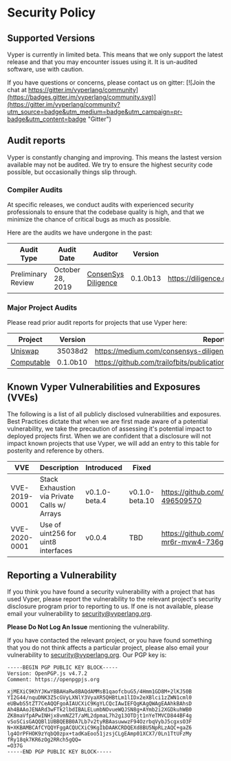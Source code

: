 # Security Policy

## Supported Versions

Vyper is currently in limited beta.
This means that we only support the latest release and that you may encounter issues using it.
It is un-audited software, use with caution.

If you have questions or concerns, please contact us on gitter:
[![Join the chat at https://gitter.im/vyperlang/community](https://badges.gitter.im/vyperlang/community.svg)](https://gitter.im/vyperlang/community?utm_source=badge&utm_medium=badge&utm_campaign=pr-badge&utm_content=badge "Gitter")

## Audit reports

Vyper is constantly changing and improving.
This means the lastest version available may not be audited.
We try to ensure the highest security code possible, but occasionally things slip through.

### Compiler Audits

At specific releases, we conduct audits with experienced security professionals to ensure that the codebase quality is high,
and that we minimize the chance of critical bugs as much as possible.

Here are the audits we have undergone in the past:

| Audit Type | Audit Date | Auditor | Version | Report Link |
| ---------- | ---------- | ------- | ------- | ----------- |
| Preliminary Review | October 28, 2019 | [ConsenSys Diligence](https://diligence.consensys.net) | 0.1.0b13 | https://diligence.consensys.net/audits/2019/10/vyper/ |

### Major Project Audits

Please read prior audit reports for projects that use Vyper here:

<!-- Please use the tagged version if possible, or commit hash if a non-tagged version was used. -->

| Project | Version | Report Link |
| ------- | ------- | ----------- |
| [Uniswap](https://uniswap.io) | 35038d2 | https://medium.com/consensys-diligence/uniswap-audit-b90335ac007 |
| [Computable](https://www.computable.io/) | 0.1.0b10 | https://github.com/trailofbits/publications/raw/master/reviews/computable.pdf |

## Known Vyper Vulnerabilities and Exposures (VVEs)

The following is a list of all publicly disclosed vulnerabilities and exposures.
Best Practices dictate that when we are first made aware of a potential vulnerability,
we take the precaution of assessing it's potential impact to deployed projects first.
When we are confident that a disclosure will not impact known projects that use Vyper,
we will add an entry to this table for posterity and reference by others.

<!-- Please use the tagged version if possible, or commit hash if a non-tagged version was used. -->

| VVE | Description | Introduced | Fixed | Report Link |
| --- | ----------- | ---------- | ----- | ----------- |
| VVE-2019-0001 | Stack Exhaustion via Private Calls w/ Arrays | v0.1.0-beta.4 | v0.1.0-beta.10 | https://github.com/vyperlang/vyper/issues/1418#issuecomment-496509570 |
| VVE-2020-0001 | Use of uint256 for uint8 interfaces | v0.0.4 | TBD | https://github.com/vyperlang/vyper/security/advisories/GHSA-mr6r-mvw4-736g

## Reporting a Vulnerability

If you think you have found a security vulnerability with a project that has used Vyper,
please report the vulnerability to the relevant project's security disclosure program prior
to reporting to us. If one is not available, please email your vulnerability to security@vyperlang.org.

**Please Do Not Log An Issue** mentioning the vulnerability.

If you have contacted the relevant project, or you have found something that you do not think affects
a particular project, please also email your vulnerability to security@vyperlang.org. Our PGP key is:
```
-----BEGIN PGP PUBLIC KEY BLOCK-----
Version: OpenPGP.js v4.7.2
Comment: https://openpgpjs.org

xjMEXiC9KhYJKwYBBAHaRw8BAQdAMMsB1qaofcbuG5/4Hmm1GD8M+2lKJ50B
YI2G44/nquDNK3Z5cGVyLXNlY3VyaXR5QHBtLm1lIDx2eXBlci1zZWN1cml0
eUBwbS5tZT7CeAQQFgoAIAUCXiC9KgYLCQcIAwIEFQgKAgQWAgEAAhkBAhsD
Ah4BAAoJENARd3wFTk2lbdIBALELumbNOvueWQJSN8g+AYmb2i2XGDkuhWB0
ZK8maVfpAPwINHjx8vmNZ2T/aML2dpmaL7h2g13OTDjt1nYeTMVCD844BF4g
vSoSCisGAQQBl1UBBQEBB0A7Lb7v2tyRBAasuwwzF94OzrbqVybJ5cgxsO3F
N+XKBAMBCAfCYQQYFggACQUCXiC9KgIbDAAKCRDQEXd8BU5NpRLzAQC+gaZ6
lg4OrPFHOK9zYqbQ0zpx+tadKaEoo51jzsjCLgEAmp01XCX7/0Ln1TtUFzMy
fRy18qk7KR6zOg2RRch5gQQ=
=O37G
-----END PGP PUBLIC KEY BLOCK-----
```
